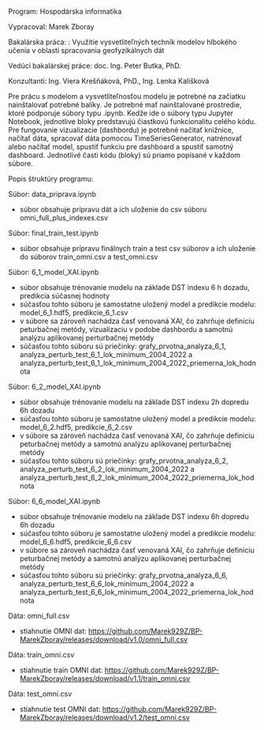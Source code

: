 Program: Hospodárska informatika

Vypracoval: Marek Zboray

Bakalárska práca: : Využitie vysvetliteľných techník modelov hlbokého učenia v oblasti spracovania geofyzikálnych dát

Vedúci bakalárskej práce: doc. Ing. Peter Butka, PhD.

Konzultanti: Ing. Viera Krešňáková, PhD., Ing. Lenka Kališková 

Pre prácu s modelom a vysvetliteľnosťou modelu je potrebné na začiatku nainštalovať potrebné balíky. Je potrebné mať nainštalované prostredie, ktoré podporuje súbory typu .ipynb. Kedže ide o súbory typu Jupyter Notebook, jednotlive bloky predstavujú čiastkovú funkcionalitu celého kódu. Pre fungovanie vizualizacie (dashbordu) je potrebné načitať knižnice, načítať dáta, spracovať dáta pomocou TimeSeriesGenerator, natrénovať alebo načítať model, spustiť funkciu pre dashboard a spustiť samotný dashboard. Jednotlivé časti kódu (bloky) sú priamo popísané v každom súbore. 

Popis štruktúry programu:

Súbor: data_priprava.ipynb
- súbor obsahuje prípravu dát a ich uloženie do csv súboru omni_full_plus_indexes.csv

Súbor: final_train_test.ipynb
- súbor obsahuje prípravu finálnych train a test csv súborov a ich uloženie do súborov train_omni.csv a test_omni.csv

Súbor: 6_1_model_XAI.ipynb
- súbor obsahuje trénovanie modelu na základe DST indexu 6 h dozadu, predikcia súčasnej hodnoty
- súčasťou tohto súboru je samostatne uložený model a predikcie modelu: model_6_1.hdf5, predikcie_6_1.csv
- v súbore sa zároveň nachádza časť venovaná XAI, čo zahrňuje definiciu peturbačnej metódy, vizualizaciu v podobe dashbordu a samotnú analýzu aplikovanej perturbačnej metódy
- súčasťou tohto súboru sú priečinky: grafy_prvotna_analyza_6_1, analyza_perturb_test_6_1_lok_minimum_2004_2022 a analyza_perturb_test_6_1_lok_minimum_2004_2022_priemerna_lok_hodnota

Súbor: 6_2_model_XAI.ipynb
- súbor obsahuje trénovanie modelu na základe DST indexu 2h dopredu 6h dozadu
- súčasťou tohto súboru je samostatne uložený model a predikcie modelu: model_6_2.hdf5, predikcie_6_2.csv
- v súbore sa zároveň nachádza časť venovaná XAI, čo zahrňuje definiciu peturbačnej metódy a samotnú analýzu aplikovanej perturbačnej metódy
- súčasťou tohto súboru sú priečinky: grafy_prvotna_analyza_6_2, analyza_perturb_test_6_2_lok_minimum_2004_2022 a analyza_perturb_test_6_2_lok_minimum_2004_2022_priemerna_lok_hodnota

Súbor: 6_6_model_XAI.ipynb
- súbor obsahuje trénovanie modelu na základe DST indexu 6h dopredu 6h dozadu
- súčasťou tohto súboru je samostatne uložený model a predikcie modelu: model_6_6.hdf5, predikcie_6_6.csv
- v súbore sa zároveň nachádza časť venovaná XAI, čo zahrňuje definiciu peturbačnej metódy a samotnú analýzu aplikovanej perturbačnej metódy
- súčasťou tohto súboru sú priečinky: grafy_prvotna_analyza_6_6, analyza_perturb_test_6_6_lok_minimum_2004_2022 a analyza_perturb_test_6_6_lok_minimum_2004_2022_priemerna_lok_hodnota

Dáta: omni_full.csv
- stiahnutie OMNI dat: https://github.com/Marek929Z/BP-MarekZboray/releases/download/v1.0/omni_full.csv

Dáta: train_omni.csv
- stiahnutie train OMNI dat: https://github.com/Marek929Z/BP-MarekZboray/releases/download/v1.1/train_omni.csv

Dáta: test_omni.csv
- stiahnutie test OMNI dat: https://github.com/Marek929Z/BP-MarekZboray/releases/download/v1.2/test_omni.csv

